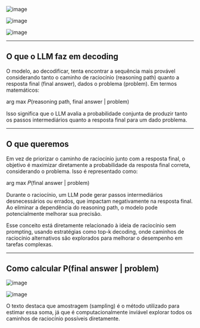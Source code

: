 ![image](https://github.com/user-attachments/assets/016abac0-40cf-4d0f-ad73-d21986b7dc27)

![image](https://github.com/user-attachments/assets/90769ff2-0680-48e2-a2ae-1596991e5815)

![image](https://github.com/user-attachments/assets/c1746247-719c-4d73-90e3-afe7f602a2d0)

---
## O que o LLM faz em decoding

O modelo, ao decodificar, tenta encontrar a sequência mais provável considerando tanto o caminho de raciocínio (reasoning path)
quanto a resposta final (final answer), dados o problema (problem). Em termos matemáticos:

arg max 𝑃(reasoning path, final answer | problem)

Isso significa que o LLM avalia a probabilidade conjunta de produzir tanto os passos intermediários quanto a resposta final
para um dado problema.

---
## O que queremos

Em vez de priorizar o caminho de raciocínio junto com a resposta final, o objetivo é maximizar diretamente a probabilidade
da resposta final correta, considerando o problema. Isso é representado como:

arg max 𝑃(final answer | problem)

Durante o raciocínio, um LLM pode gerar passos intermediários desnecessários ou errados,
que impactam negativamente na resposta final.
Ao eliminar a dependência do reasoning path, o modelo pode potencialmente melhorar sua precisão.

Esse conceito está diretamente relacionado à ideia de raciocínio sem prompting, usando estratégias como top-k decoding,
onde caminhos de raciocínio alternativos são explorados para melhorar o desempenho em tarefas complexas.

---
## Como calcular P(final answer | problem)

![image](https://github.com/user-attachments/assets/74172358-7809-4283-95f4-d595c9049a1b)

![image](https://github.com/user-attachments/assets/4f9b76ba-0cdc-4438-9f61-0aa2685e0586)

O texto destaca que amostragem (sampling) é o método utilizado para estimar essa soma,
já que é computacionalmente inviável explorar todos os caminhos de raciocínio possíveis diretamente.
